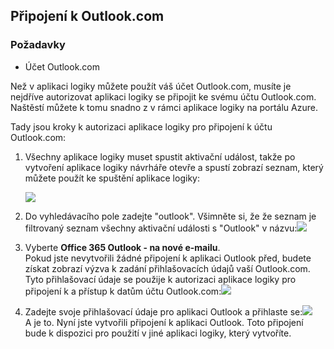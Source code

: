 ## <a name="connect-to-outlookcom"></a>Připojení k Outlook.com
### <a name="prerequisites"></a>Požadavky
* Účet Outlook.com

Než v aplikaci logiky můžete použít váš účet Outlook.com, musíte je nejdříve autorizovat aplikaci logiky se připojit ke svému účtu Outlook.com. Naštěstí můžete k tomu snadno z v rámci aplikace logiky na portálu Azure. 

Tady jsou kroky k autorizaci aplikace logiky pro připojení k účtu Outlook.com:

1. Všechny aplikace logiky muset spustit aktivační událost, takže po vytvoření aplikace logiky návrháře otevře a spustí zobrazí seznam, který můžete použít ke spuštění aplikace logiky:
   
   ![](./media/connectors-create-api-outlook/office365-outlook-0.png)
2. Do vyhledávacího pole zadejte "outlook". Všimněte si, že že seznam je filtrovaný seznam všechny aktivační události s "Outlook" v názvu:![](./media/connectors-create-api-outlook/office365-outlook-0-5.png)
3. Vyberte **Office 365 Outlook - na nové e-mailu**.   
   Pokud jste nevytvořili žádné připojení k aplikaci Outlook před, budete získat zobrazí výzva k zadání přihlašovacích údajů vaší Outlook.com. Tyto přihlašovací údaje se použije k autorizaci aplikace logiky pro připojení k a přístup k datům účtu Outlook.com:![](./media/connectors-create-api-outlook/office365-outlook-1.png)
4. Zadejte svoje přihlašovací údaje pro aplikaci Outlook a přihlaste se:![](./media/connectors-create-api-outlook/office365-outlook-2.png)  
   A je to. Nyní jste vytvořili připojení k aplikaci Outlook. Toto připojení bude k dispozici pro použití v jiné aplikaci logiky, který vytvoříte.

